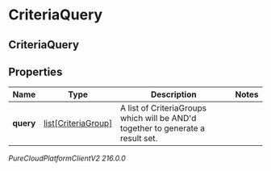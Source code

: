 # CriteriaQuery

## CriteriaQuery

## Properties

|Name | Type | Description | Notes|
|------------ | ------------- | ------------- | -------------|
| **query** | [list[CriteriaGroup]](CriteriaGroup) | A list of CriteriaGroups which will be AND&#39;d together to generate a result set. | |



_PureCloudPlatformClientV2 216.0.0_
